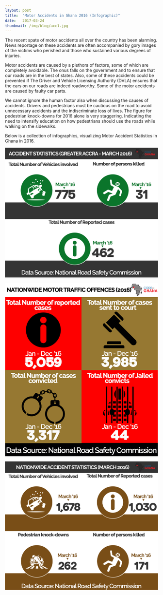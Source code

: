 ```yaml
---
layout: post 
title:  "Motor Accidents in Ghana 2016 (Infographic)"
date:   2017-03-24
thumbnail: /img/blog/acc1.jpg
---
```


The recent spate of motor accidents all over the country has been alarming. News reportage on these accidents are often accompanied by gory images of the victims who perished and those who sustained various degrees of injuries. 

Motor accidents are caused by a plethora of factors, some of which are completely avoidable. The onus falls on the government and to ensure that our roads are in the best of states. Also, some of these accidents could be prevented if  The Driver and Vehicle Licensing Authority (DVLA) ensures that the cars on our roads are indeed roadworthy. Some of the motor accidents are caused by faulty car parts. 

We cannot ignore the human factor also when discussing the causes of accidents. Drivers and pedestrians must be cautious on the road to avoid unnecessary accidents and the indiscriminate loss of lives. The figure for pedestrian knock-downs for 2016 alone is very staggering. Indicating the need to intensify education on how pedestrians should use the roads while walking on the sidewalks. 

Below is a collection of infographics, visualizing Motor Accident Statistics in Ghana in 2016. 

![Visualization](/img/blog/acc2.jpg)


![Visualization](/img/blog/acc3.jpg)


![Visualization](/img/blog/acc4.jpg)